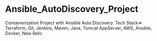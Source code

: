 # Ansible_AutoDiscovery_Project
Containerization Project with Ansible Auto Discovery. Tech Stack=> Terraform, Git, Jenkins, Maven, Java, Tomcat AppServer, AWS, Ansible, Docker, New Relic
